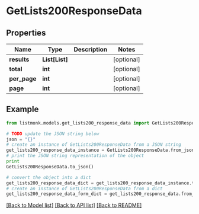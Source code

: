 # GetLists200ResponseData


## Properties
Name | Type | Description | Notes
------------ | ------------- | ------------- | -------------
**results** | **List[List]** |  | [optional] 
**total** | **int** |  | [optional] 
**per_page** | **int** |  | [optional] 
**page** | **int** |  | [optional] 

## Example

```python
from listmonk.models.get_lists200_response_data import GetLists200ResponseData

# TODO update the JSON string below
json = "{}"
# create an instance of GetLists200ResponseData from a JSON string
get_lists200_response_data_instance = GetLists200ResponseData.from_json(json)
# print the JSON string representation of the object
print
GetLists200ResponseData.to_json()

# convert the object into a dict
get_lists200_response_data_dict = get_lists200_response_data_instance.to_dict()
# create an instance of GetLists200ResponseData from a dict
get_lists200_response_data_form_dict = get_lists200_response_data.from_dict(get_lists200_response_data_dict)
```
[[Back to Model list]](../README.md#documentation-for-models) [[Back to API list]](../README.md#documentation-for-api-endpoints) [[Back to README]](../README.md)



